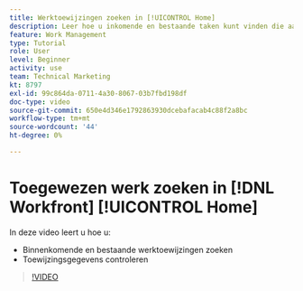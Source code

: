 ```yaml
---
title: Werktoewijzingen zoeken in [!UICONTROL Home]
description: Leer hoe u inkomende en bestaande taken kunt vinden die aan u zijn toegewezen in [!UICONTROL  ]. Controleer vervolgens de toewijzingsgegevens.
feature: Work Management
type: Tutorial
role: User
level: Beginner
activity: use
team: Technical Marketing
kt: 8797
exl-id: 99c864da-0711-4a30-8067-03b7fbd198df
doc-type: video
source-git-commit: 650e4d346e1792863930dcebafacab4c88f2a8bc
workflow-type: tm+mt
source-wordcount: '44'
ht-degree: 0%

---
```


# Toegewezen werk zoeken in [!DNL Workfront] [!UICONTROL Home]

In deze video leert u hoe u:

* Binnenkomende en bestaande werktoewijzingen zoeken
* Toewijzingsgegevens controleren

>[!VIDEO](https://video.tv.adobe.com/v/335098/?quality=12&learn=on)
